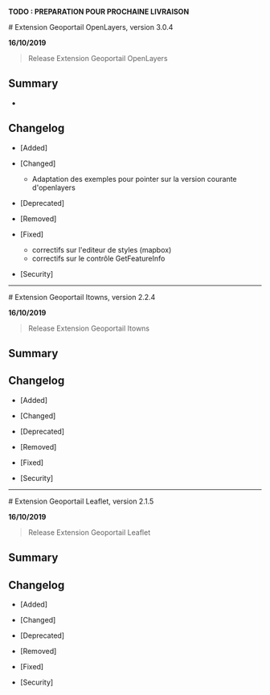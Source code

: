 **TODO : PREPARATION POUR PROCHAINE LIVRAISON**

# Extension Geoportail OpenLayers, version 3.0.4

**16/10/2019**
> Release Extension Geoportail OpenLayers

## Summary

*

## Changelog

* [Added]

* [Changed]

    - Adaptation des exemples pour pointer sur la version courante d'openlayers

* [Deprecated]

* [Removed]

* [Fixed]

    - correctifs sur l'editeur de styles (mapbox)
    - correctifs sur le contrôle GetFeatureInfo

* [Security]

---

# Extension Geoportail Itowns, version 2.2.4

**16/10/2019**
> Release Extension Geoportail Itowns

## Summary

## Changelog

* [Added]

* [Changed]

* [Deprecated]

* [Removed]

* [Fixed]

* [Security]

---

# Extension Geoportail Leaflet, version 2.1.5

**16/10/2019**
> Release Extension Geoportail Leaflet

## Summary

## Changelog

* [Added]

* [Changed]

* [Deprecated]

* [Removed]

* [Fixed]

* [Security]
